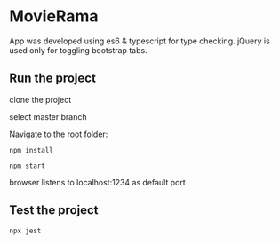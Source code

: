 # MovieRama
App was developed using es6 & typescript for type checking.
jQuery is used only for toggling bootstrap tabs.

## Run the project

clone the project

select master branch

Navigate to the root folder:

```
npm install
```

``` 
npm start
``` 

browser listens to localhost:1234 as default port

## Test the project

```
npx jest
```